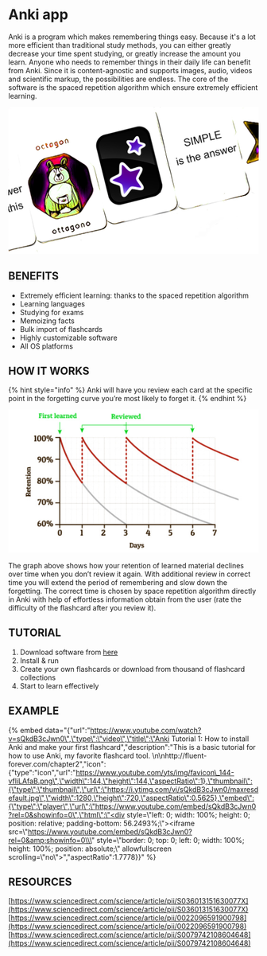 # Anki app

Anki is a program which makes remembering things easy. Because it's a lot more efficient than traditional study methods, you can either greatly decrease your time spent studying, or greatly increase the amount you learn. Anyone who needs to remember things in their daily life can benefit from Anki. Since it is content-agnostic and supports images, audio, videos and scientific markup, the possibilities are endless. The core of the software is the spaced repetition algorithm which ensure extremely efficient learning.

![](../.gitbook/assets/anki_cover.jpg)

## BENEFITS

* Extremely efficient learning: thanks to the spaced repetition algorithm
* Learning languages
* Studying for  exams
* Memoizing facts
* Bulk import of flashcards
* Highly customizable software
* All OS platforms

## HOW IT WORKS

{% hint style="info" %}
Anki will have you review each card at the specific point in the forgetting curve you’re most likely to forget it.
{% endhint %}

![](../.gitbook/assets/anki_graph.jpg)

The graph above shows how your retention of learned material declines over time when you don’t review it again. With additional review in correct time you will extend the period of remembering and slow down the forgetting.  The correct time is chosen by space repetition algorithm directly in Anki with help of effortless information obtain from the user \(rate the difficulty of the flashcard after you review it\). 

## TUTORIAL

1. Download software from [here](https://apps.ankiweb.net)
2. Install & run
3. Create your own flashcards or download from thousand of flashcard collections
4. Start to learn effectively

## EXAMPLE

{% embed data="{\"url\":\"https://www.youtube.com/watch?v=sQkdB3cJwn0\",\"type\":\"video\",\"title\":\"Anki Tutorial 1: How to install Anki and make your first flashcard\",\"description\":\"This is a basic tutorial for how to use Anki, my favorite flashcard tool. \\n\\nhttp://fluent-forever.com/chapter2\",\"icon\":{\"type\":\"icon\",\"url\":\"https://www.youtube.com/yts/img/favicon\_144-vfliLAfaB.png\",\"width\":144,\"height\":144,\"aspectRatio\":1},\"thumbnail\":{\"type\":\"thumbnail\",\"url\":\"https://i.ytimg.com/vi/sQkdB3cJwn0/maxresdefault.jpg\",\"width\":1280,\"height\":720,\"aspectRatio\":0.5625},\"embed\":{\"type\":\"player\",\"url\":\"https://www.youtube.com/embed/sQkdB3cJwn0?rel=0&showinfo=0\",\"html\":\"<div style=\\\"left: 0; width: 100%; height: 0; position: relative; padding-bottom: 56.2493%;\\\"><iframe src=\\\"https://www.youtube.com/embed/sQkdB3cJwn0?rel=0&amp;showinfo=0\\\" style=\\\"border: 0; top: 0; left: 0; width: 100%; height: 100%; position: absolute;\\\" allowfullscreen scrolling=\\\"no\\\"></iframe></div>\",\"aspectRatio\":1.7778}}" %}

## RESOURCES

[https://www.sciencedirect.com/science/article/pii/S036013151630077X](https://www.sciencedirect.com/science/article/pii/S036013151630077X)  
[https://www.sciencedirect.com/science/article/pii/0022096591900798](https://www.sciencedirect.com/science/article/pii/0022096591900798)  
[https://www.sciencedirect.com/science/article/pii/S0079742108604648](https://www.sciencedirect.com/science/article/pii/S0079742108604648)  


